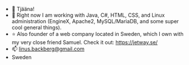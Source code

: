 - 👋 Tjääna!
- 🌱 Right now I am working with Java, C#, HTML, CSS, and Linux administration (EngineX, Apache2, MySQL/MariaDB, and some super cool general things).
- ⭐ Also founder of a web company located in Sweden, which I own with my very close friend Samuel. Check it out: https://jetway.se/
- 📫 linus.backberg@gmail.com
- Sweden

